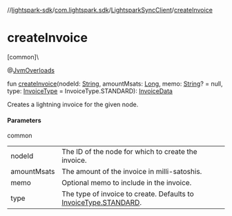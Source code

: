 //[lightspark-sdk](../../../index.md)/[com.lightspark.sdk](../index.md)/[LightsparkSyncClient](index.md)/[createInvoice](create-invoice.md)

# createInvoice

[common]\

@[JvmOverloads](https://kotlinlang.org/api/latest/jvm/stdlib/kotlin.jvm/-jvm-overloads/index.html)

fun [createInvoice](create-invoice.md)(nodeId: [String](https://kotlinlang.org/api/latest/jvm/stdlib/kotlin/-string/index.html), amountMsats: [Long](https://kotlinlang.org/api/latest/jvm/stdlib/kotlin/-long/index.html), memo: [String](https://kotlinlang.org/api/latest/jvm/stdlib/kotlin/-string/index.html)? = null, type: [InvoiceType](../../com.lightspark.sdk.model/-invoice-type/index.md) = InvoiceType.STANDARD): [InvoiceData](../../com.lightspark.sdk.model/-invoice-data/index.md)

Creates a lightning invoice for the given node.

#### Parameters

common

| | |
|---|---|
| nodeId | The ID of the node for which to create the invoice. |
| amountMsats | The amount of the invoice in milli-satoshis. |
| memo | Optional memo to include in the invoice. |
| type | The type of invoice to create. Defaults to [InvoiceType.STANDARD](../../com.lightspark.sdk.model/-invoice-type/-s-t-a-n-d-a-r-d/index.md). |

